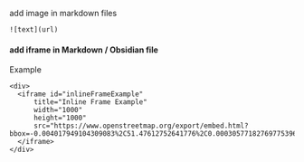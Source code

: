 
add image in markdown files

```
![text](url)
```


#### add iframe in Markdown / Obsidian file
Example
```
<div>
  <iframe id="inlineFrameExample"
      title="Inline Frame Example"
      width="1000"
      height="1000"
      src="https://www.openstreetmap.org/export/embed.html?bbox=-0.004017949104309083%2C51.47612752641776%2C0.00030577182769775396%2C51.478569861898606&layer=mapnik">
  </iframe>
</div>
```
